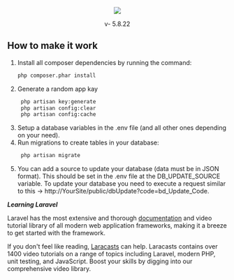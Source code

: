 <p align="center"><img src="https://laravel.com/assets/img/components/logo-laravel.svg"></p>

<p align="center">
    v- 5.8.22

</p>

## How to make it work
1) Install all composer dependencies by running the command:
    ```sh
    php composer.phar install
    ```
2) Generate a random app kay
   ```sh
    php artisan key:generate
    php artisan config:clear
    php artisan config:cache
    ```
3) Setup a database variables in the .env  file (and all other ones depending on your need).
4) Run migrations to create tables in your database:
   ```sh
    php artisan migrate
   ```
5) You can add a source to update your database (data must be in JSON format).
This should be set in the .env file at the DB_UPDATE_SOURCE variable.
To update your database you need to execute a request similar to this  -> http://YourSite/public/dbUpdate?code=bd_Update_Code.



***Learning Laravel***

Laravel has the most extensive and thorough [documentation](https://laravel.com/docs) and video tutorial library of all modern web application frameworks, making it a breeze to get started with the framework.

If you don't feel like reading, [Laracasts](https://laracasts.com) can help. Laracasts contains over 1400 video tutorials on a range of topics including Laravel, modern PHP, unit testing, and JavaScript. Boost your skills by digging into our comprehensive video library.



